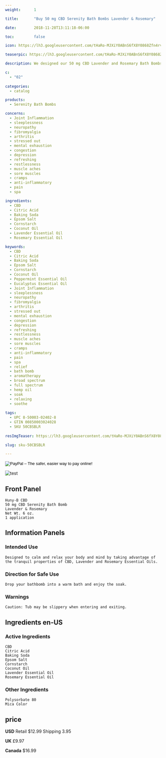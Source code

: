 ```yaml
---
weight:      1

title:       "Buy 50 mg CBD Serenity Bath Bombs Lavender & Rosemary"

date:        2018-11-28T13:11:18-06:00

toc:         false

icon: https://lh3.googleusercontent.com/tHaRo-MJXiY0ABnS6fX8Y0868Zfn4rvm0tfPcgixrwQB9ow8Wc0Ey8BOtQYoGzHGaKOQcMYQ8T1W1dTpb6MV6wzfRpkGw5amI7YUV9b5NdNiKNJLsSEE3UchkQcxMG8Ng6UYfEEhcg=w64

teaserpic: https://lh3.googleusercontent.com/tHaRo-MJXiY0ABnS6fX8Y0868Zfn4rvm0tfPcgixrwQB9ow8Wc0Ey8BOtQYoGzHGaKOQcMYQ8T1W1dTpb6MV6wzfRpkGw5amI7YUV9b5NdNiKNJLsSEE3UchkQcxMG8Ng6UYfEEhcg=w512

description: We designed our 50 mg CBD Lavender and Rosemary Bath Bombs to calm and relax your body and mind by taking advantage of the tranquil properties of CBD, Lavender and Rosemary Essential Oils. Educate Yourself. Learn more now about research regarding active ingredients. Buy now for $12.99 USD.

c:
  - "02"
  
categories: 
  - catalog

products: 
  - Serenity Bath Bombs

concerns:
  - Joint Inflammation
  - sleeplessness
  - neuropathy
  - fibromyalgia
  - arthritis
  - stressed out
  - mental exhaustion
  - congestion
  - depression
  - refreshing
  - restlessness
  - muscle aches
  - sore muscles
  - cramps
  - anti-inflammatory
  - pain
  - spa 

ingredients:
  - CBD
  - Citric Acid
  - Baking Soda
  - Epsom Salt
  - Cornstarch
  - Coconut Oil
  - Lavender Essential Oil
  - Rosemary Essential Oil

keywords: 
  - CBD
  - Citric Acid
  - Baking Soda
  - Epsom Salt
  - Cornstarch
  - Coconut Oil
  - Peppermint Essential Oil
  - Eucalyptus Essential Oil
  - Joint Inflammation
  - sleeplessness
  - neuropathy
  - fibromyalgia
  - arthritis
  - stressed out
  - mental exhaustion
  - congestion
  - depression
  - refreshing
  - restlessness
  - muscle aches
  - sore muscles
  - cramps
  - anti-inflammatory
  - pain
  - spa 
  - relief
  - bath bomb
  - aromatherapy
  - broad spectrum
  - full spectrum
  - hemp oil
  - soak
  - relaxing
  - soothe
  
tags: 
  - UPC 8-50003-02402-8
  - GTIN 00850003024028
  - SKU 50CBSBLR
  
resImgTeaser: https://lh3.googleusercontent.com/tHaRo-MJXiY0ABnS6fX8Y0868Zfn4rvm0tfPcgixrwQB9ow8Wc0Ey8BOtQYoGzHGaKOQcMYQ8T1W1dTpb6MV6wzfRpkGw5amI7YUV9b5NdNiKNJLsSEE3UchkQcxMG8Ng6UYfEEhcg=w240

slug: sku-50CBSBLR

---
```

<form action="https://www.paypal.com/cgi-bin/webscr" method="post" target="_top">
<input type="hidden" name="cmd" value="_s-xclick">
<input type="hidden" name="hosted_button_id" value="G95YG5CRS7VHL">
<input type="image" src="https://www.paypalobjects.com/en_US/GB/i/btn/btn_buynowCC_LG.gif" border="0" name="submit" alt="PayPal – The safer, easier way to pay online!">
<img alt="" border="0" src="https://www.paypalobjects.com/en_US/i/scr/pixel.gif" width="1" height="1">
</form>

![test](/images/gdti/00850003024028_A0N0_en-US_s01_300x300.jpg)
## Front Panel
    Huny-B CBD
    50 mg CBD Serenity Bath Bomb 
    Lavender & Rosemary
    Net Wt. 6 oz.
    1 application
## Information Panels
### Intended Use
    Designed to calm and relax your body and mind by taking advantage of the tranquil properties of CBD, Lavender and Rosemary Essential Oils.

### Direction for Safe Use
    Drop your bathbomb into a warm bath and enjoy the soak.

### Warnings
    Caution: Tub may be slippery when entering and exiting.

## Ingredients en-US 
### Active Ingredients
    CBD
    Citric Acid
    Baking Soda
    Epsom Salt
    Cornstarch
    Coconut Oil
    Lavender Essential Oil
    Rosemary Essential Oil

### Other Ingredients
    Polysorbate 80
    Mica Color

## price

**USD**
Retail $12.99
Shipping 3.95

**UK**
£9.97

**Canada**
$16.99
